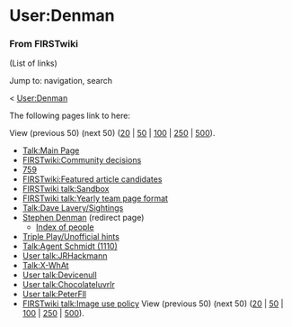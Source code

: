 # User:Denman

### From FIRSTwiki

(List of links)

Jump to: navigation, search

&lt; [User:Denman](/index.php?title=User:Denman&redirect=no "User:Denman" )  

The following pages link to here:

View (previous 50) (next 50)
([20](/index.php?title=Special:Whatlinkshere/User:Denman&limit=20&from=0
"Special:Whatlinkshere/User:Denman" ) |
[50](/index.php?title=Special:Whatlinkshere/User:Denman&limit=50&from=0
"Special:Whatlinkshere/User:Denman" ) |
[100](/index.php?title=Special:Whatlinkshere/User:Denman&limit=100&from=0
"Special:Whatlinkshere/User:Denman" ) |
[250](/index.php?title=Special:Whatlinkshere/User:Denman&limit=250&from=0
"Special:Whatlinkshere/User:Denman" ) |
[500](/index.php?title=Special:Whatlinkshere/User:Denman&limit=500&from=0
"Special:Whatlinkshere/User:Denman" )).

  * [Talk:Main Page](Talk:Main_Page "Talk:Main Page" )
  * [FIRSTwiki:Community decisions](FIRSTwiki:Community_decisions "FIRSTwiki:Community decisions" )
  * [759](759 "759" )
  * [FIRSTwiki:Featured article candidates](FIRSTwiki:Featured_article_candidates "FIRSTwiki:Featured article candidates" )
  * [FIRSTwiki talk:Sandbox](FIRSTwiki_talk:Sandbox "FIRSTwiki talk:Sandbox" )
  * [FIRSTwiki talk:Yearly team page format](FIRSTwiki_talk:Yearly_team_page_format "FIRSTwiki talk:Yearly team page format" )
  * [Talk:Dave Lavery/Sightings](Talk:Dave_Lavery/Sightings "Talk:Dave Lavery/Sightings" )
  * [Stephen Denman](/index.php?title=Stephen_Denman&redirect=no "Stephen Denman" ) (redirect page) 
    * [Index of people](Index_of_people "Index of people" )
  * [Triple Play/Unofficial hints](Triple_Play/Unofficial_hints "Triple Play/Unofficial hints" )
  * [Talk:Agent Schmidt (1110)](Talk:Agent_Schmidt_%281110%29 "Talk:Agent Schmidt \(1110\)" )
  * [User talk:JRHackmann](User_talk:JRHackmann "User talk:JRHackmann" )
  * [Talk:X-WhAt](Talk:X-WhAt "Talk:X-WhAt" )
  * [User talk:Devicenull](User_talk:Devicenull "User talk:Devicenull" )
  * [User talk:Chocolateluvrlr](User_talk:Chocolateluvrlr "User talk:Chocolateluvrlr" )
  * [User talk:PeterFll](User_talk:PeterFll "User talk:PeterFll" )
  * [FIRSTwiki talk:Image use policy](FIRSTwiki_talk:Image_use_policy "FIRSTwiki talk:Image use policy" )
View (previous 50) (next 50)
([20](/index.php?title=Special:Whatlinkshere/User:Denman&limit=20&from=0
"Special:Whatlinkshere/User:Denman" ) |
[50](/index.php?title=Special:Whatlinkshere/User:Denman&limit=50&from=0
"Special:Whatlinkshere/User:Denman" ) |
[100](/index.php?title=Special:Whatlinkshere/User:Denman&limit=100&from=0
"Special:Whatlinkshere/User:Denman" ) |
[250](/index.php?title=Special:Whatlinkshere/User:Denman&limit=250&from=0
"Special:Whatlinkshere/User:Denman" ) |
[500](/index.php?title=Special:Whatlinkshere/User:Denman&limit=500&from=0
"Special:Whatlinkshere/User:Denman" )).

